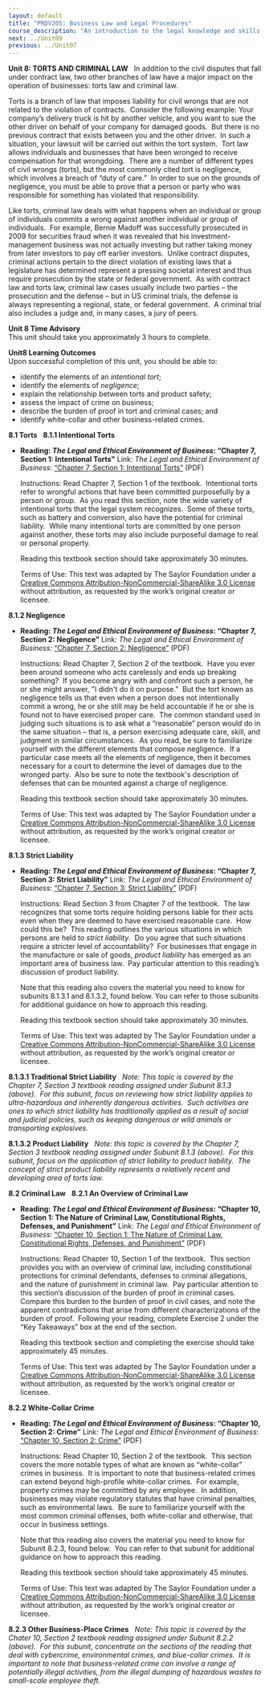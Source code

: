 ```yaml
---
layout: default
title: "PRDV205: Business Law and Legal Procedures"
course_description: "An introduction to the legal knowledge and skills that business administrators and paralegals must possess."
next: ../Unit09
previous: ../Unit07
---
```

**Unit 8: TORTS AND CRIMINAL LAW** <span id="8"></span> 
In addition to the civil disputes that fall under contract law, two
other branches of law have a major impact on the operation of
businesses: torts law and criminal law.  
  
 Torts is a branch of law that imposes liability for civil wrongs that
are not related to the violation of contracts.  Consider the following
example: Your company’s delivery truck is hit by another vehicle, and
you want to sue the other driver on behalf of your company for damaged
goods.  But there is no previous contract that exists between you and
the other driver.  In such a situation, your lawsuit will be carried out
within the tort system.  Tort law allows individuals and businesses that
have been wronged to receive compensation for that wrongdoing.  There
are a number of different types of civil wrongs (torts), but the most
commonly cited tort is negligence, which involves a breach of “duty of
care.”  In order to sue on the grounds of negligence, you must be able
to prove that a person or party who was responsible for something has
violated that responsibility.  
  
 Like torts, criminal law deals with what happens when an individual or
group of individuals commits a wrong against another individual or group
of individuals.  For example, Bernie Madoff was successfully prosecuted
in 2009 for securities fraud when it was revealed that his
investment-management business was not actually investing but rather
taking money from later investors to pay off earlier investors.  Unlike
contract disputes, criminal actions pertain to the direct violation of
existing laws that a legislature has determined represent a pressing
societal interest and thus require prosecution by the state or federal
government.  As with contract law and torts law, criminal law cases
usually include two parties – the prosecution and the defense – but in
US criminal trials, the defense is always representing a regional,
state, or federal government.  A criminal trial also includes a judge
and, in many cases, a jury of peers.

**Unit 8 Time Advisory**  
This unit should take you approximately 3 hours to complete.

**Unit8 Learning Outcomes**  
Upon successful completion of this unit, you should be able to:
-   identify the elements of an *intentional tort*;
-   identify the elements of *negligence*;
-   explain the relationship between torts and product safety;
-   assess the impact of crime on business;
-   describe the burden of proof in tort and criminal cases; and
-   identify white-collar and other business-related crimes.

**8.1 Torts** <span id="8.1"></span> 
**8.1.1 Intentional Torts** <span id="8.1.1"></span> 
-   **Reading: *The Legal and Ethical Environment of Business*: “Chapter
    7, Section 1: Intentional Torts"**
    Link: *The Legal and Ethical Environment of Business*: [“Chapter 7,
    Section 1: Intentional
    Torts”](https://resources.saylor.org/archived/wp-content/uploads/2013/06/Legal-Ethical-Environment-Ch7.pdf)
    (PDF)  
      
     Instructions: Read Chapter 7, Section 1 of the textbook. 
    Intentional torts refer to wrongful actions that have been committed
    purposefully by a person or group.  As you read this section, note
    the wide variety of intentional torts that the legal system
    recognizes.  Some of these torts, such as battery and conversion,
    also have the potential for criminal liability.  While many
    intentional torts are committed by one person against another, these
    torts may also include purposeful damage to real or personal
    property.  
      
     Reading this textbook section should take approximately 30
    minutes.  
      
     Terms of Use: This text was adapted by The Saylor Foundation under
    a [Creative Commons Attribution-NonCommercial-ShareAlike 3.0
    License](http://creativecommons.org/licenses/by-nc-sa/3.0/) without
    attribution, as requested by the work’s original creator or
    licensee.

**8.1.2 Negligence** <span id="8.1.2"></span> 
-   **Reading: *The Legal and Ethical Environment of Business*: “Chapter
    7, Section 2: Negligence”**
    Link: *The Legal and Ethical Environment of Business:* [“Chapter 7,
    Section 2:
    Negligence”](https://resources.saylor.org/archived/wp-content/uploads/2013/06/Legal-Ethical-Environment-Ch7.pdf)
    (PDF)  
      
     Instructions: Read Chapter 7, Section 2 of the textbook.  Have you
    ever been around someone who acts carelessly and ends up breaking
    something?  If you become angry with and confront such a person, he
    or she might answer, "I didn't do it on purpose."  But the tort
    known as negligence tells us that even when a person does not
    intentionally commit a wrong, he or she still may be held
    accountable if he or she is found not to have exercised proper
    care.  The common standard used in judging such situations is to ask
    what a “reasonable” person would do in the same situation – that is,
    a person exercising adequate care, skill, and judgment in similar
    circumstances.  As you read, be sure to familiarize yourself with
    the different elements that compose negligence.  If a particular
    case meets all the elements of negligence, then it becomes necessary
    for a court to determine the level of damages due to the wronged
    party.  Also be sure to note the textbook's description of defenses
    that can be mounted against a charge of negligence.  
      
     Reading this textbook section should take approximately 30
    minutes.  
      
     Terms of Use: This text was adapted by The Saylor Foundation under
    a [Creative Commons Attribution-NonCommercial-ShareAlike 3.0
    License](http://creativecommons.org/licenses/by-nc-sa/3.0/) without
    attribution, as requested by the work’s original creator or
    licensee.

**8.1.3 Strict Liability** <span id="8.1.3"></span> 
-   **Reading: *The Legal and Ethical Environment of Business*: “Chapter
    7, Section 3: Strict Liability”**
    Link: *The Legal and Ethical Environment of Business*: [“Chapter 7,
    Section 3: Strict
    Liability”](https://resources.saylor.org/archived/wp-content/uploads/2013/06/Legal-Ethical-Environment-Ch7.pdf)
    (PDF)  
      
     Instructions: Read Section 3 from Chapter 7 of the textbook.  The
    law recognizes that some torts require holding persons liable for
    their acts even when they are deemed to have exercised reasonable
    care.  How could this be?  This reading outlines the various
    situations in which persons are held to *strict liability*.  Do you
    agree that such situations require a stricter level of
    accountability?  For businesses that engage in the manufacture or
    sale of goods, *product liability* has emerged as an important area
    of business law.  Pay particular attention to this reading’s
    discussion of product liability.  
      
     Note that this reading also covers the material you need to know
    for subunits 8.1.3.1 and 8.1.3.2, found below. You can refer to
    those subunits for additional guidance on how to approach this
    reading.  
      
     Reading this textbook section should take approximately 30
    minutes.  
      
     Terms of Use: This text was adapted by The Saylor Foundation under
    a [Creative Commons Attribution-NonCommercial-ShareAlike 3.0
    License](http://creativecommons.org/licenses/by-nc-sa/3.0/) without
    attribution, as requested by the work’s original creator or
    licensee.

**8.1.3.1 Traditional Strict Liability** <span id="8.1.3.1"></span> 
*Note: This topic is covered by the Chapter 7, Section 3 textbook
reading assigned under Subunit 8.1.3 (above).  For this subunit, focus
on reviewing how strict liability applies to ultra-hazardous and
inherently dangerous activities.  Such activities are ones to which
strict liability has traditionally applied as a result of social and
judicial policies, such as keeping dangerous or wild animals or
transporting explosives.*

**8.1.3.2 Product Liability** <span id="8.1.3.2"></span> 
*Note: this topic is covered by the Chapter 7, Section 3 textbook
reading assigned under Subunit 8.1.3 (above).  For this subunit, focus
on the application of strict liability to product liability.  The
concept of strict product liability represents a relatively recent and
developing area of torts law.*

**8.2 Criminal Law** <span id="8.2"></span> 
**8.2.1 An Overview of Criminal Law** <span id="8.2.1"></span> 
-   **Reading: *The Legal and Ethical Environment of Business*: “Chapter
    10, Section 1: The Nature of Criminal Law, Constitutional Rights,
    Defenses, and Punishment”**
    Link: *The Legal and Ethical Environment of Business*: [“Chapter 10,
    Section 1: The Nature of Criminal Law, Constitutional Rights,
    Defenses, and
    Punishment”](https://resources.saylor.org/archived/wp-content/uploads/2013/06/Legal-Ethical-Environment-Ch10.pdf)
    (PDF)  
      
     Instructions: Read Chapter 10, Section 1 of the textbook.  This
    section provides you with an overview of criminal law, including
    constitutional protections for criminal defendants, defenses to
    criminal allegations, and the nature of punishment in criminal law. 
    Pay particular attention to this section’s discussion of the burden
    of proof in criminal cases.  Compare this burden to the burden of
    proof in civil cases, and note the apparent contradictions that
    arise from different characterizations of the burden of proof. 
    Following your reading, complete Exercise 2 under the “Key
    Takeaways” box at the end of the section.  
      
     Reading this textbook section and completing the exercise should
    take approximately 45 minutes.  
      
     Terms of Use: This text was adapted by The Saylor Foundation under
    a [Creative Commons Attribution-NonCommercial-ShareAlike 3.0
    License](http://creativecommons.org/licenses/by-nc-sa/3.0/) without
    attribution, as requested by the work’s original creator or
    licensee.

**8.2.2 White-Collar Crime** <span id="8.2.2"></span> 
-   **Reading: *The Legal and Ethical Environment of Business*: “Chapter
    10, Section 2: Crime”**
    Link: *The Legal and Ethical Environment of Business*: [“Chapter 10,
    Section 2:
    Crime”](https://resources.saylor.org/archived/wp-content/uploads/2013/06/Legal-Ethical-Environment-Ch10.pdf)
    (PDF)  
      
     Instructions: Read Chapter 10, Section 2 of the textbook.  This
    section covers the more notable types of what are known as
    “white-collar” crimes in business.  It is important to note that
    business-related crimes can extend beyond high-profile white-collar
    crimes.  For example, property crimes may be committed by any
    employee.  In addition, businesses may violate regulatory statutes
    that have criminal penalties, such as environmental laws.  Be sure
    to familiarize yourself with the most common criminal offenses, both
    white-collar and otherwise, that occur in business settings.  
      
     Note that this reading also covers the material you need to know
    for Subunit 8.2.3, found below.  You can refer to that subunit for
    additional guidance on how to approach this reading.  
      
     Reading this textbook section should take approximately 45
    minutes.  
      
     Terms of Use: This text was adapted by The Saylor Foundation under
    a [Creative Commons Attribution-NonCommercial-ShareAlike 3.0
    License](http://creativecommons.org/licenses/by-nc-sa/3.0/) without
    attribution, as requested by the work’s original creator or
    licensee.

**8.2.3 Other Business-Place Crimes** <span id="8.2.3"></span> 
*Note: This topic is covered by the Chater 10, Section 2 textbook
reading assigned under Subunit 8.2.2 (above).  For this subunit,
concentrate on the sections of the reading that deal with cybercrime,
environmental crimes, and blue-collar crimes.  It is important to note
that business-related crime can involve a range of potentially illegal
activities, from the illegal dumping of hazardous wastes to small-scale
employee theft.*


